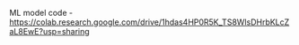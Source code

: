 ML model code - https://colab.research.google.com/drive/1hdas4HP0R5K_TS8WlsDHrbKLcZaL8EwE?usp=sharing
